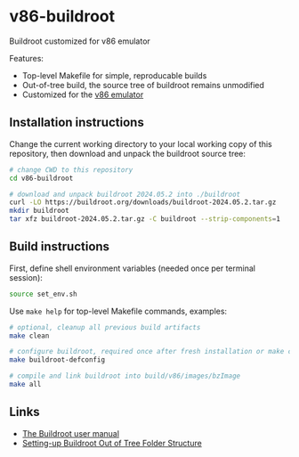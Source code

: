 # v86-buildroot
Buildroot customized for v86 emulator

Features:

* Top-level Makefile for simple, reproducable builds
* Out-of-tree build, the source tree of buildroot remains unmodified
* Customized for the [v86 emulator](https://github.com/copy/v86/tree/master)

## Installation instructions

Change the current working directory to your local working copy of this repository, then download and unpack the buildroot source tree:

```bash
# change CWD to this repository
cd v86-buildroot

# download and unpack buildroot 2024.05.2 into ./buildroot
curl -LO https://buildroot.org/downloads/buildroot-2024.05.2.tar.gz
mkdir buildroot
tar xfz buildroot-2024.05.2.tar.gz -C buildroot --strip-components=1
```

## Build instructions

First, define shell environment variables (needed once per terminal session):

```bash
source set_env.sh
```

Use `make help` for top-level Makefile commands, examples:

```bash
# optional, cleanup all previous build artifacts
make clean

# configure buildroot, required once after fresh installation or make clean
make buildroot-defconfig

# compile and link buildroot into build/v86/images/bzImage
make all
```

## Links

* [The Buildroot user manual](https://buildroot.org/downloads/manual/manual.html)
* [Setting-up Buildroot Out of Tree Folder Structure](https://eerdemsimsek.medium.com/setting-up-buildroot-out-of-tree-folder-structure-for-raspberry-pi-4b-fbd9765c0206)
